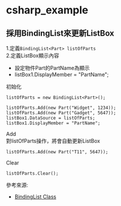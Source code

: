 # csharp_example

## 採用BindingList來更新ListBox

1.定義```BindingList<Part> listOfParts```   
2.定義ListBox顯示內容  
- 設定物件Part的PartName為顯示  
- listBox1.DisplayMember = "PartName";  

初始化  
```
listOfParts = new BindingList<Part>();

listOfParts.Add(new Part("Widget", 1234));
listOfParts.Add(new Part("Gadget", 5647));
listBox1.DataSource = listOfParts;
listBox1.DisplayMember = "PartName";
```	

Add  
對listOfParts操作，將會自動更新ListBox  
```
listOfParts.Add(new Part("T11", 5647));
```

Clear  
```
listOfParts.Clear();
```

參考來源:  
- [BindingList<T> Class][1]  

[1]:https://docs.microsoft.com/en-us/dotnet/api/system.componentmodel.bindinglist-1?redirectedfrom=MSDN&view=net-6.0